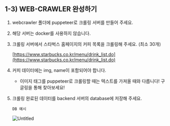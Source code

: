 ## 1-3) WEB-CRAWLER 완성하기

1. webcrawler 폴더에 puppeteer로 크롤링 서버를 만들어 주세요.
2. 해당 서버는 docker를 사용하지 않습니다.
3. 크롤링 서버에서 스타벅스 홈페이지의 커피 목록을 크롤링해 주세요. (최소 30개)
    
    [https://www.starbucks.co.kr/menu/drink_list.do](https://www.starbucks.co.kr/menu/drink_list.do)
    
4. 커피 데이터에는 img, name이 포함되어야 합니다.
    - 이미지 태그를 puppeteer로 크롤링할 때는 텍스트를 가져올 때와 다릅니다! 구글링을 통해 찾아보세요!
5. 크롤링 완료된 데이터를 backend 서버의 database에 저장해 주세요.
    
    `DB 예시`
    
    ![Untitled](https://s3-us-west-2.amazonaws.com/secure.notion-static.com/da6d7e21-c5c2-4667-96f2-160bcfc4fa15/Untitled.png)